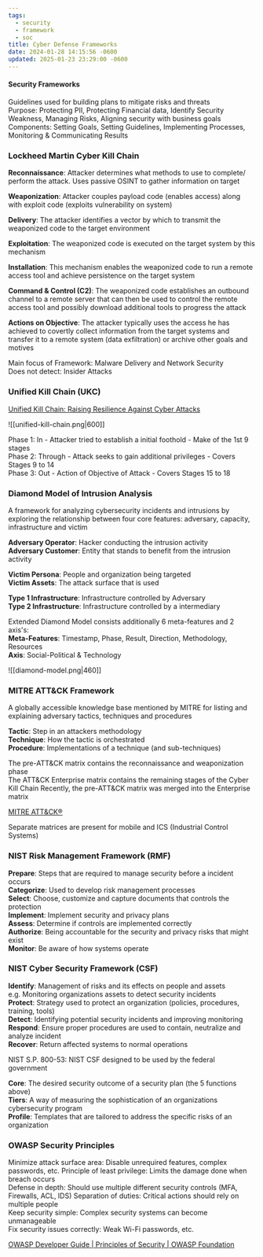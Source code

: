 ```yaml
---
tags:
  - security
  - framework
  - soc
title: Cyber Defense Frameworks
date: 2024-01-28 14:15:56 -0600
updated: 2025-01-23 23:29:00 -0600
---
```


#### Security Frameworks  
Guidelines used for building plans to mitigate risks and threats  
Purpose: Protecting PII, Protecting Financial data, Identify Security Weakness, Managing Risks, Aligning security with business goals  
Components: Setting Goals, Setting Guidelines, Implementing Processes, Monitoring & Communicating Results

### Lockheed Martin Cyber Kill Chain

**Reconnaissance**: Attacker determines what methods to use to complete/ perform the attack. Uses passive OSINT to gather information on target  

**Weaponization**: Attacker couples payload code (enables access) along with exploit code (exploits vulnerability on system)

**Delivery**: The attacker identifies a vector by which to transmit the weaponized code to the target environment

**Exploitation**: The weaponized code is executed on the target system by this mechanism

**Installation**: This mechanism enables the weaponized code to run a remote access tool and achieve persistence on the target system

**Command & Control (C2)**: The weaponized code establishes an outbound channel to a remote server that can then be used to control the remote access tool and possibly download additional tools to progress the attack

**Actions on Objective**: The attacker typically uses the access he has achieved to covertly collect information from the target systems and transfer it to a remote system (data exfiltration) or archive other goals and motives

Main focus of Framework: Malware Delivery and Network Security  
Does not detect: Insider Attacks  

### Unified Kill Chain (UKC)

[Unified Kill Chain: Raising Resilience Against Cyber Attacks](https://unifiedkillchain.com/)

![[unified-kill-chain.png|600]]

Phase 1: In - Attacker tried to establish a initial foothold - Make of the 1st 9 stages  
Phase 2: Through - Attack seeks to gain additional privileges -  Covers Stages 9 to 14  
Phase 3: Out - Action of Objective of Attack - Covers Stages 15 to 18

### Diamond Model of Intrusion Analysis

A framework for analyzing cybersecurity incidents and intrusions by exploring the relationship between four core features: adversary, capacity, infrastructure and victim

**Adversary Operator**: Hacker conducting the intrusion activity  
**Adversary Customer**: Entity that stands to benefit from the intrusion activity

**Victim Persona**: People and organization being targeted  
**Victim Assets**: The attack surface that is used

**Type 1 Infrastructure**: Infrastructure controlled by Adversary  
**Type 2 Infrastructure**: Infrastructure controlled by a intermediary

Extended Diamond Model consists additionally 6 meta-features and 2 axis's:  
**Meta-Features**: Timestamp, Phase, Result, Direction, Methodology, Resources  
**Axis**: Social-Political & Technology

![[diamond-model.png|460]]

### MITRE ATT&CK Framework

A globally accessible knowledge base mentioned by MITRE for listing and explaining adversary tactics, techniques and procedures

**Tactic**: Step in an attackers methodology  
**Technique**: How the tactic is orchestrated  
**Procedure**: Implementations of a technique (and sub-techniques)

The pre-ATT&CK matrix contains the reconnaissance and weaponization phase  
The ATT&CK Enterprise matrix contains the remaining stages of the Cyber Kill Chain
Recently, the pre-ATT&CK matrix was merged into the Enterprise matrix

[MITRE ATT&CK®](https://attack.mitre.org/)

Separate matrices are present for mobile and ICS (Industrial Control Systems)

### NIST Risk Management Framework (RMF)

**Prepare**: Steps that are required to manage security before a incident occurs  
**Categorize**: Used to develop risk management processes   
**Select**: Choose, customize and capture documents that controls the protection  
**Implement**: Implement security and privacy plans  
**Assess**: Determine if controls are implemented correctly  
**Authorize**: Being accountable for the security and privacy risks that might exist  
**Monitor**: Be aware of how systems operate

### NIST Cyber Security Framework (CSF)

**Identify**: Management of risks and its effects on people and assets  
e.g. Monitoring organizations assets to detect security incidents  
**Protect**: Strategy used to protect an organization (policies, procedures, training, tools)  
**Detect**: Identifying potential security incidents and improving monitoring  
**Respond**: Ensure proper procedures are used to contain, neutralize and analyze incident  
**Recover**: Return affected systems to normal operations 

NIST S.P. 800-53: NIST CSF designed to be used by the federal government

**Core**: The desired security outcome of a security plan (the 5 functions above)  
**Tiers**: A way of measuring the sophistication of an organizations cybersecurity program  
**Profile**: Templates that are tailored to address the specific risks of an organization

### OWASP Security Principles

Minimize attack surface area: Disable unrequired features, complex passwords, etc.
Principle of least privilege: Limits the damage done when breach occurs  
Defense in depth: Should use multiple different security controls (MFA, Firewalls, ACL, IDS) Separation of duties: Critical actions should rely on multiple people  
Keep security simple: Complex security systems can become unmanageable  
Fix security issues correctly: Weak Wi-Fi passwords, etc.

[OWASP Developer Guide | Principles of Security | OWASP Foundation](https://owasp.org/www-project-developer-guide/draft/04-foundations/03-security-principles)
